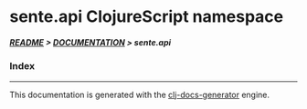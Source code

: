 
# sente.api ClojureScript namespace

##### [README](../../../README.md) > [DOCUMENTATION](../../COVER.md) > sente.api

### Index

---

This documentation is generated with the [clj-docs-generator](https://github.com/bithandshake/clj-docs-generator) engine.

